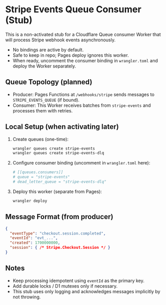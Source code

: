 # Stripe Events Queue Consumer (Stub)

This is a non-activated stub for a Cloudflare Queue consumer Worker that will process Stripe webhook events asynchronously.

- No bindings are active by default.
- Safe to keep in repo; Pages deploy ignores this worker.
- When ready, uncomment the consumer binding in `wrangler.toml` and deploy the Worker separately.

## Queue Topology (planned)

- Producer: Pages Functions at `/webhooks/stripe` sends messages to `STRIPE_EVENTS_QUEUE` (if bound).
- Consumer: This Worker receives batches from `stripe-events` and processes them with retries.

## Local Setup (when activating later)

1. Create queues (one-time):

   ```sh
   wrangler queues create stripe-events
   wrangler queues create stripe-events-dlq
   ```

2. Configure consumer binding (uncomment in `wrangler.toml` here):

   ```toml
   # [[queues.consumers]]
   # queue = "stripe-events"
   # dead_letter_queue = "stripe-events-dlq"
   ```

3. Deploy this worker (separate from Pages):

   ```sh
   wrangler deploy
   ```

## Message Format (from producer)

```json
{
  "eventType": "checkout.session.completed",
  "eventId": "evt_...",
  "created": 1700000000,
  "session": { /* Stripe.Checkout.Session */ }
}
```

## Notes

- Keep processing idempotent using `eventId` as the primary key.
- Add durable locks / D1 mutexes only if necessary.
- This stub uses only logging and acknowledges messages implicitly by not throwing.

